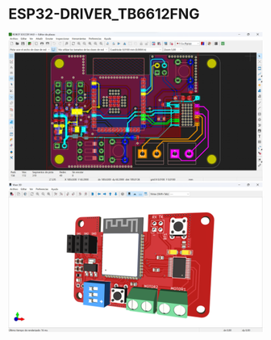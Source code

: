 # ESP32-DRIVER_TB6612FNG

![IMAGEN REFERENCIAL DEL ESP32-DRIVER_TB6612FNG](/PCB-LAYOUT.png)
![IMAGEN REFERENCIAL DEL ESP32-DRIVER_TB6612FNG](/3D.png)
